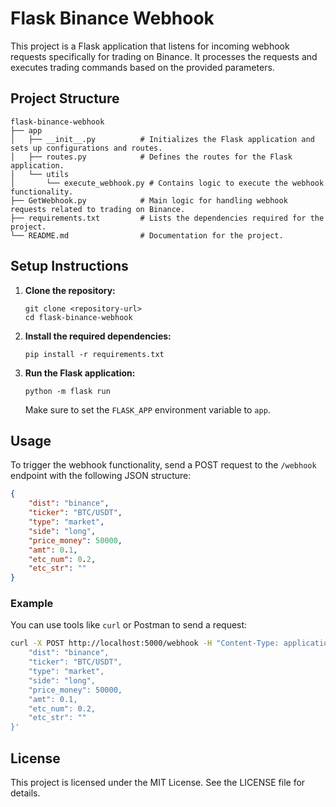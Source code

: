# Flask Binance Webhook

This project is a Flask application that listens for incoming webhook requests specifically for trading on Binance. It processes the requests and executes trading commands based on the provided parameters.

## Project Structure

```
flask-binance-webhook
├── app
│   ├── __init__.py          # Initializes the Flask application and sets up configurations and routes.
│   ├── routes.py            # Defines the routes for the Flask application.
│   └── utils
│       └── execute_webhook.py # Contains logic to execute the webhook functionality.
├── GetWebhook.py            # Main logic for handling webhook requests related to trading on Binance.
├── requirements.txt         # Lists the dependencies required for the project.
└── README.md                # Documentation for the project.
```

## Setup Instructions

1. **Clone the repository:**
   ```
   git clone <repository-url>
   cd flask-binance-webhook
   ```

2. **Install the required dependencies:**
   ```
   pip install -r requirements.txt
   ```

3. **Run the Flask application:**
   ```
   python -m flask run
   ```

   Make sure to set the `FLASK_APP` environment variable to `app`.

## Usage

To trigger the webhook functionality, send a POST request to the `/webhook` endpoint with the following JSON structure:

```json
{
    "dist": "binance",
    "ticker": "BTC/USDT",
    "type": "market",
    "side": "long",
    "price_money": 50000,
    "amt": 0.1,
    "etc_num": 0.2,
    "etc_str": ""
}
```

### Example

You can use tools like `curl` or Postman to send a request:

```bash
curl -X POST http://localhost:5000/webhook -H "Content-Type: application/json" -d '{
    "dist": "binance",
    "ticker": "BTC/USDT",
    "type": "market",
    "side": "long",
    "price_money": 50000,
    "amt": 0.1,
    "etc_num": 0.2,
    "etc_str": ""
}'
```

## License

This project is licensed under the MIT License. See the LICENSE file for details.